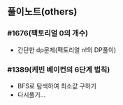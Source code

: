 ## 풀이노트(others)

### #1676(팩토리얼 0의 개수)
  - 간단한 dp문제(팩토리얼 n!의 DP풀이)

### #1389(케빈 베이컨의 6단계 법칙)
  - BFS로 탐색하여 최소값 구하기
  - 다시풀기...